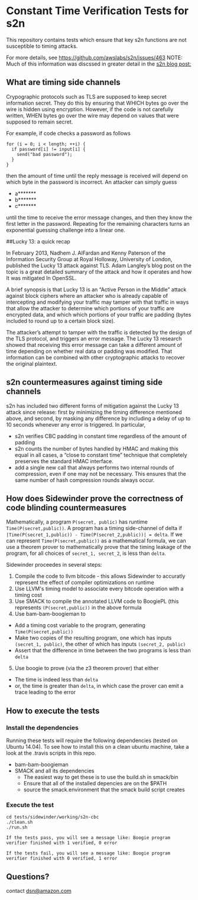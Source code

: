 # Constant Time Verification Tests for s2n

This repository contains tests which ensure that key s2n functions
are not susceptible to timing attacks.

For more details, see https://github.com/awslabs/s2n/issues/463
NOTE: Much of this information was discssed in greater detail in the [s2n blog post:](https://aws.amazon.com/blogs/security/s2n-and-lucky-13/)


## What are timing side channels

Crypographic protocols such as TLS are supposed to keep secret information secret.
They do this by ensuring that WHICH bytes go over the wire is hidden using encryption.
However, if the code is not carefully written, WHEN bytes go over the wire may depend
on values that were supposed to remain secret.

For example, if code checks a password as follows

```
for (i = 0; i < length; ++i) {
  if password[i] != input[i] {
    send("bad password");
  }
}
```
then the amount of time until the reply message is received will depend on which byte in the password
is incorrect.  An attacker can simply guess
  * a*******
  * b*******
  * c*******

until the time to receive the error message changes, and then they know the first letter in the password.
Repeating for the remaining characters turns an exponential guessing challenge into a linear one.

##Lucky 13: a quick recap

In February 2013, Nadhem J. AlFardan and Kenny Paterson of the Information Security Group at Royal Holloway, University of London, published the Lucky 13 attack against TLS. Adam Langley’s blog post on the topic is a great detailed summary of the attack and how it operates and how It was mitigated In OpenSSL.

A brief synopsis is that Lucky 13 is an “Active Person in the Middle” attack against block ciphers where an attacker who is already capable of intercepting and modifying your traffic may tamper with that traffic in ways that allow the attacker to determine which portions of your traffic are encrypted data, and which which portions of your traffic are padding (bytes included to round up to a certain block size).

The attacker’s attempt to tamper with the traffic is detected by the design of the TLS protocol, and triggers an error message. The Lucky 13 research showed that receiving this error message can take a different amount of time depending on whether real data or padding was modified. That information can be combined with other cryptographic attacks to recover the original plaintext.

## s2n countermeasures against timing side channels
s2n has included two different forms of mitigation against the Lucky 13 attack since release: first by minimizing the timing difference mentioned above, and second, by masking any difference by including a delay of up to 10 seconds whenever any error is triggered.  In particular,
* s2n verifies CBC padding in constant time regardless of the amount of padding
* s2n counts the number of bytes handled by HMAC and making this equal in all cases, a “close to constant time” technique that completely preserves the standard HMAC interface.
* add a single new call that always performs two internal rounds of compression, even if one may not be necessary. This ensures that the same number of hash compression rounds always occur.

## How does Sidewinder prove the correctness of code blinding countermeasures
Mathematically, a program `P(secret, public)` has runtime `Time(P(secret,public))`. A program has a timing side-channel of delta if `|Time(P(secret_1,public)) - Time(P(secret_2,public))| = delta`.  If we can represent `Time(P(secret,public))` as a mathematical formula, we can use a theorem prover to mathematically prove that the timing leakage of the program, for all choices of `secret_1, secret_2`, is less than `delta`. 

Sidewinder proceedes in several steps:
1. Compile the code to llvm bitcode - this allows Sidewinder to accuratly represent the effect of compiler optimizations on runtime
2. Use LLVM's timing model to associate every bitcode operation with a timing cost
3. Use SMACK to compile the annotated LLVM code to BoogiePL (this represents `(P(secret,public))` in the above formula
4. Use bam-bam-boogieman to
  * Add a timing cost variable to the program, generating `Time(P(secret,public))`
  * Make two copies of the resulting program, one which has inputs `(secret_1, public)`, the other of which has inputs `(secret_2, public)`
  * Assert that the difference in time between the two programs is less than `delta`
5. Use boogie to prove (via the z3 theorem prover) that either
  * The time is indeed less than `delta`
  * or, the time is greater than `delta`, in which case the prover can emit a trace leading to the error


## How to execute the tests

### Install the dependencies
Running these tests will require the following dependencies
(tested on Ubuntu 14.04).  To see how to install this on a clean ubuntu machine, 
take a look at the .travis scripts in this repo.

- bam-bam-boogieman 
- SMACK and all its dependencies
  - The easiest way to get these is to use the build.sh in smack/bin
  - Ensure that all of the installed depencies are on the $PATH
  - source the smack.environment that the smack build script creates

### Execute the test

```
cd tests/sidewinder/working/s2n-cbc
./clean.sh
./run.sh

If the tests pass, you will see a message like: Boogie program verifier finished with 1 verified, 0 error

If the tests fail, you will see a message like: Boogie program verifier finished with 0 verified, 1 error
```


## Questions?
contact dsn@amazon.com